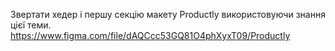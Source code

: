 Звертати хедер і першу секцію макету Productly використовуючи знання цієї теми.
https://www.figma.com/file/dAQCcc53GQ81O4phXyxT09/Productly